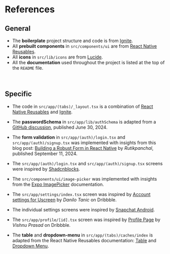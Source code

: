 # References

## General

- The **boilerplate** project structure and code is from [Ignite](https://github.com/infinitered/ignite).
- All **prebuilt components** in `src/components/ui` are from [React Native Reusables](https://rnr-docs.vercel.app/getting-started/introduction/).
- All **icons** in `src/lib/icons` are from [Lucide](https://lucide.dev/).
- All the **documentation** used throughout the project is listed at the top of the `README` file.

<br/>

## Specific

- The code in `src/app/(tabs)/_layout.tsx` is a combination of [React Native Reusables](https://github.com/mrzachnugent/react-native-reusables/blob/main/packages/templates/starter-base/app/_layout.tsx) and [Ignite](https://github.com/infinitered/ignite/blob/master/boilerplate/src/app/_layout.tsx).

- The **passwordSchema** in `src/app/lib/authSchema` is adapted from a [GitHub discussion](https://github.com/colinhacks/zod/discussions/3412), published June 30, 2024.

- The **form validation** in `src/app/(auth)/login.tsx` and `src/app/(auth)/signup.tsx` was implemented with insights from this blog post:
  [Building a Robust Form in React Native](https://medium.com/@rutikpanchal121/building-a-robust-form-in-react-native-with-react-hook-form-and-zod-for-validation-7583678970c3) by _Rutikpanchal_, published September 11, 2024.

- The `src/app/(auth)/login.tsx` and `src/app/(auth)/signup.tsx` screens were inspired by [Shadcnblocks](https://www.shadcnblocks.com/blocks?group=login).

- The `src/components/ui/image-picker` was implemented with insights from the [Expo ImagePicker](https://docs.expo.dev/versions/latest/sdk/imagepicker/) documentation.

- The `src/app/settings/index.tsx` screen was inspired by [Account settings for Uscreen](https://dribbble.com/shots/24363948-Account-settings-for-Uscreen) by _Danilo Tanic_ on Dribbble.

- The individual settings screens were inspired by [Snapchat Android](https://play.google.com/store/apps/details?id=com.snapchat.android&hl=en-US).

- The `src/app/profile/[id].tsx` screen was inspired by [Profile Page](https://dribbble.com/shots/23681946-Profile-Page) by _Vishnu Prasad_ on Dribbble.

- The **table** and **dropdown-menu** in `src/app/(tabs)/caches/index` is adapted from the React Native Reusables documentation: [Table](https://rnr-docs.vercel.app/components/table/) and [Dropdown Menu](https://rnr-docs.vercel.app/components/dropdown-menu/).
